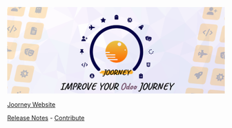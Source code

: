 <img src="https://raw.githubusercontent.com/MrSweeter/joorney/master/store/marquee-1400-560.png" />

[Joorney Website](https://mrsweeter.github.io/joorney/?odoo)

[Release Notes](./RELEASE_NOTES.md) - [Contribute](./CONTRIBUTING.md)
